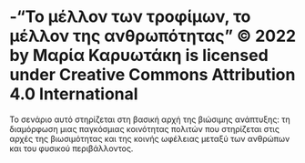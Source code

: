 # -“Το μέλλον των τροφίμων, το μέλλον της ανθρωπότητας” © 2022 by Μαρία Καρυωτάκη is licensed under Creative Commons Attribution 4.0 International 
Το σενάριο αυτό στηρίζεται στη βασική αρχή της βιώσιμης ανάπτυξης: τη διαμόρφωση μιας παγκόσμιας κοινότητας πολιτών που στηρίζεται στις αρχές της βιωσιμότητας και της κοινής ωφέλειας μεταξύ των ανθρώπων και του φυσικού περιβάλλοντος.
